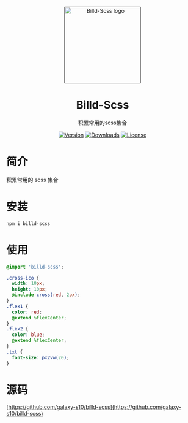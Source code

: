 <p align="center">
  <a href="">
    <img
      width="200"
      src="https://resource.hsslive.cn/image/1613141138717Billd.webp"
      alt="Billd-Scss logo"
    />
  </a>
</p>

<h1 align="center">
  Billd-Scss
</h1>

<p align="center">
积累常用的scss集合
</p>

<div align="center">
<a href="https://www.npmjs.com/package/billd-scss"><img src="https://img.shields.io/npm/v/billd-scss.svg" alt="Version"></a>
<a href="https://www.npmjs.com/package/billd-scss"><img src="https://img.shields.io/npm/dw/billd-scss.svg" alt="Downloads"></a>
<a href="https://www.npmjs.com/package/billd-scss"><img src="https://img.shields.io/npm/l/billd-scss.svg" alt="License"></a>
</div>

# 简介

积累常用的 scss 集合

# 安装

```sh
npm i billd-scss
```

# 使用

```scss
@import 'billd-scss';

.cross-ico {
  width: 10px;
  height: 10px;
  @include cross(red, 2px);
}
.flex1 {
  color: red;
  @extend %flexCenter;
}
.flex2 {
  color: blue;
  @extend %flexCenter;
}
.txt {
  font-size: px2vw(20);
}
```

# 源码

[https://github.com/galaxy-s10/billd-scss](https://github.com/galaxy-s10/billd-scss)
